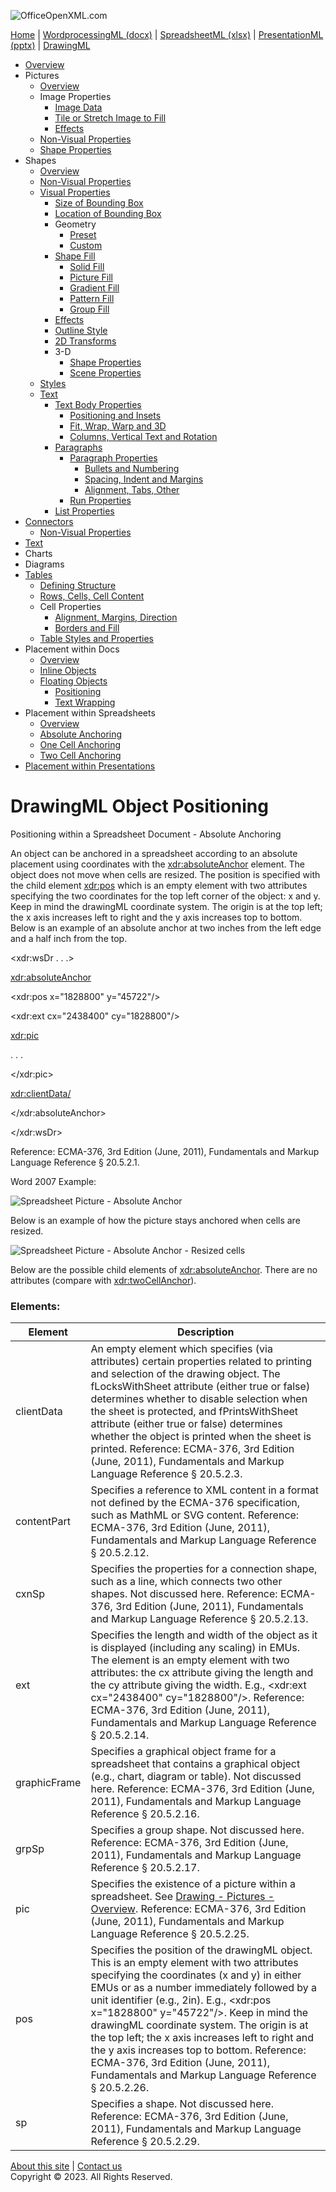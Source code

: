![OfficeOpenXML.com](drwImages/drawingMLbanner.png)

[Home](index.md) | [WordprocessingML (docx)](anatomyofOOXML.md) | [SpreadsheetML (xlsx)](anatomyofOOXML-xlsx.md) | [PresentationML (pptx)](anatomyofOOXML-pptx.md) | [DrawingML](drwOverview.md)

- [Overview](drwOverview.md)
- Pictures
  - [Overview](drwPic.md)
  - Image Properties
    - [Image Data](drwPic-ImageData.md)
    - [Tile or Stretch Image to Fill](drwPic-tile.md)
    - [Effects](drwPic-effects.md)
  - [Non-Visual Properties](drwPic-nvPicPr.md)
  - [Shape Properties](drwSp-SpPr.md)
- Shapes
  - [Overview](drwShape.md)
  - [Non-Visual Properties](drwSp-nvSpPr.md)
  - [Visual Properties](drwSp-SpPr.md)
    - [Size of Bounding Box](drwSp-size.md)
    - [Location of Bounding Box](drwSp-location.md)
    - Geometry
      - [Preset](drwSp-prstGeom.md)
      - [Custom](drwSp-custGeom.md)
    - [Shape Fill](drwSp-shapeFill.md)
      - [Solid Fill](drwSp-SolidFill.md)
      - [Picture Fill](drwSp-PictFill.md)
      - [Gradient Fill](drwSp-GradFill.md)
      - [Pattern Fill](drwSp-PattFill.md)
      - [Group Fill](drwSp-grpFill.md)
    - [Effects](drwSp-effects.md)
    - [Outline Style](drwSp-outline.md)
    - [2D Transforms](drwSp-rotate.md)
    - 3-D
      - [Shape Properties](drwSp-3dProps.md)
      - [Scene Properties](drwSp-3dScene.md)
  - [Styles](drwSp-styles.md)
  - [Text](drwSp-text.md)
    - [Text Body Properties](drwSp-text-bodyPr.md)
      - [Positioning and Insets](drwSp-text-bodyPr-inset.md)
      - [Fit, Wrap, Warp and 3D](drwSp-text-bodyPr-fit.md)
      - [Columns, Vertical Text and Rotation](drwSp-text-bodyPr-columns.md)
    - [Paragraphs](drwSp-text-paragraph.md)
      - [Paragraph Properties](drwSp-text-paraProps.md)
        - [Bullets and Numbering](drwSp-text-paraProps-numbering.md)
        - [Spacing, Indent and Margins](drwSp-text-paraProps-margins.md)
        - [Alignment, Tabs, Other](drwSp-text-paraProps-align.md)
      - [Run Properties](drwSp-text-runProps.md)
    - [List Properties](drwSp-text-lstPr.md)
- [Connectors](drwCxnSp.md)
  - [Non-Visual Properties](drwSp-nvCxnSpPr.md)
- [Text](drwSp-textbox.md)
- Charts
- Diagrams
- [Tables](drwTable.md)
  - [Defining Structure](drwTableGrid.md)
  - [Rows, Cells, Cell Content](drwTableRowAndCell.md)
  - Cell Properties
    - [Alignment, Margins, Direction](drwTableCellProperties-alignment.md)
    - [Borders and Fill](drwTableCellProperties-bordersFills.md)
  - [Table Styles and Properties](drwTableStyles.md)
- Placement within Docs
  - [Overview](drwPicInWord.md)
  - [Inline Objects](drwPicInline.md)
  - [Floating Objects](drwPicFloating.md)
    - [Positioning](drwPicFloating-position.md)
    - [Text Wrapping](drwPicFloating-textWrap.md)
- Placement within Spreadsheets
  - [Overview](drwPicInSpread.md)
  - [Absolute Anchoring](drwPicInSpread-absolute.md)
  - [One Cell Anchoring](drwPicInSpread-oneCell.md)
  - [Two Cell Anchoring](drwPicInSpread-twoCell.md)
- [Placement within Presentations](drwPicInPresentation.md)

# DrawingML Object Positioning

Positioning within a Spreadsheet Document - Absolute Anchoring

An object can be anchored in a spreadsheet according to an absolute placement using coordinates with the <xdr:absoluteAnchor> element. The object does not move when cells are resized. The position is specified with the child element <xdr:pos> which is an empty element with two attributes specifying the two coordinates for the top left corner of the object: x and y. Keep in mind the drawingML coordinate system. The origin is at the top left; the x axis increases left to right and the y axis increases top to bottom. Below is an example of an absolute anchor at two inches from the left edge and a half inch from the top.

<xdr:wsDr . . .>

<xdr:absoluteAnchor>

<xdr:pos x="1828800" y="45722"/>

<xdr:ext cx="2438400" cy="1828800"/>

<xdr:pic>

. . .

</xdr:pic>

<xdr:clientData/>

</xdr:absoluteAnchor>

</xdr:wsDr>

Reference: ECMA-376, 3rd Edition (June, 2011), Fundamentals and Markup Language Reference § 20.5.2.1.

Word 2007 Example:

![Spreadsheet Picture - Absolute Anchor](drwImages\drwInSpread-absoluteAnchor.gif)

Below is an example of how the picture stays anchored when cells are resized.

![Spreadsheet Picture - Absolute Anchor - Resized cells](drwImages\drwInSpread-absoluteAnchor2.gif)

Below are the possible child elements of <xdr:absoluteAnchor>. There are no attributes (compare with [<xdr:twoCellAnchor>](drwPicInSpread-twoCell.md)).

### Elements:

| Element      | Description                                                                                                                                                                                                                                                                                                                                                                                                                                                                                                                   |
| ------------ | ----------------------------------------------------------------------------------------------------------------------------------------------------------------------------------------------------------------------------------------------------------------------------------------------------------------------------------------------------------------------------------------------------------------------------------------------------------------------------------------------------------------------------- |
| clientData   | An empty element which specifies (via attributes) certain properties related to printing and selection of the drawing object. The fLocksWithSheet attribute (either true or false) determines whether to disable selection when the sheet is protected, and fPrintsWithSheet attribute (either true or false) determines whether the object is printed when the sheet is printed. Reference: ECMA-376, 3rd Edition (June, 2011), Fundamentals and Markup Language Reference § 20.5.2.3.                                       |
| contentPart  | Specifies a reference to XML content in a format not defined by the ECMA-376 specification, such as MathML or SVG content. Reference: ECMA-376, 3rd Edition (June, 2011), Fundamentals and Markup Language Reference § 20.5.2.12.                                                                                                                                                                                                                                                                                             |
| cxnSp        | Specifies the properties for a connection shape, such as a line, which connects two other shapes. Not discussed here. Reference: ECMA-376, 3rd Edition (June, 2011), Fundamentals and Markup Language Reference § 20.5.2.13.                                                                                                                                                                                                                                                                                                  |
| ext          | Specifies the length and width of the object as it is displayed (including any scaling) in EMUs. The element is an empty element with two attributes: the cx attribute giving the length and the cy attribute giving the width. E.g., <xdr:ext cx="2438400" cy="1828800"/>. Reference: ECMA-376, 3rd Edition (June, 2011), Fundamentals and Markup Language Reference § 20.5.2.14.                                                                                                                                            |
| graphicFrame | Specifies a graphical object frame for a spreadsheet that contains a graphical object (e.g., chart, diagram or table). Not discussed here. Reference: ECMA-376, 3rd Edition (June, 2011), Fundamentals and Markup Language Reference § 20.5.2.16.                                                                                                                                                                                                                                                                             |
| grpSp        | Specifies a group shape. Not discussed here. Reference: ECMA-376, 3rd Edition (June, 2011), Fundamentals and Markup Language Reference § 20.5.2.17.                                                                                                                                                                                                                                                                                                                                                                           |
| pic          | Specifies the existence of a picture within a spreadsheet. See [Drawing - Pictures - Overview](drwPic.md). Reference: ECMA-376, 3rd Edition (June, 2011), Fundamentals and Markup Language Reference § 20.5.2.25.                                                                                                                                                                                                                                                                                                             |
| pos          | Specifies the position of the drawingML object. This is an empty element with two attributes specifying the coordinates (x and y) in either EMUs or as a number immediately followed by a unit identifier (e.g., 2in). E.g., <xdr:pos x="1828800" y="45722"/>. Keep in mind the drawingML coordinate system. The origin is at the top left; the x axis increases left to right and the y axis increases top to bottom. Reference: ECMA-376, 3rd Edition (June, 2011), Fundamentals and Markup Language Reference § 20.5.2.26. |
| sp           | Specifies a shape. Not discussed here. Reference: ECMA-376, 3rd Edition (June, 2011), Fundamentals and Markup Language Reference § 20.5.2.29.                                                                                                                                                                                                                                                                                                                                                                                 |

[About this site](aboutThisSite.md) | [Contact us](contactUs.md)  
Copyright © 2023. All Rights Reserved.
